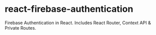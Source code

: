 # react-firebase-authentication
Firebase Authentication in React. Includes React Router, Context API &amp; Private Routes.
